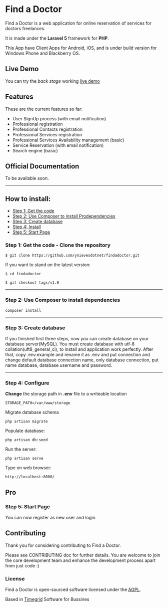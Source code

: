 Find a Doctor
==============

Find a Doctor is a web application for online reservation of services for doctors freelances.

It is made under the **Laravel 5** framework for **PHP**.

This App have Client Apps for Android, iOS, and is under build version for Windows Phone and Blackberry OS.

## Live Demo

You can try the *back stage* working [live demo](http://findadoc.ynieves.net/)

## Features

These are the current features so far:

  * User SignUp process (with email notification)
  * Professional registration
  * Professional Contacts registration
  * Professional Services registration
  * Professional Services Availability management (basic)
  * Service Reservation (with email notification)
  * Search engine (basic)

## Official Documentation

To be available soon.

-----
## How to install:

* [Step 1: Get the code](#step1)
* [Step 2: Use Composer to install Prodependencies](#step2)
* [Step 3: Create database](#step3)
* [Step 4: Install](#step4)
* [Step 5: Start Page](#step5)

<a name="step1"></a>
### Step 1: Get the code - Clone the repository

    $ git clone https://github.com/ynievesdotnet/findadoctor.git
    
If you want to stand on the latest version:

    $ cd findadoctor

    $ git checkout tags/v1.0

-----
<a name="step2"></a>
### Step 2: Use Composer to install dependencies

    composer install

-----
<a name="step3"></a>
### Step 3: Create database

If you finished first three steps, now you can create database on your database server(MySQL). You must create database
with utf-8 collation(uft8_general_ci), to install and application work perfectly.
After that, copy .env.example and rename it as .env and put connection and change default database connection name,
only database connection, put name database, database username and password.

-----
<a name="step4"></a>
### Step 4: Configure

**Change** the storage path in **.env** file to a writeable location

    STORAGE_PATH=/var/www/storage

Migrate database schema

    php artisan migrate

Populate database:

    php artisan db:seed

Run the server:

    php artisan serve

Type on web browser:

    http://localhost:8000/
Pro
-----
<a name="step5"></a>
### Step 5: Start Page

You can now register as new user and login.

## Contributing

Thank you for considering contributing to Find a Doctor.

Please see CONTRIBUTING doc for further details.
You are welcome to join the core development team and enhance the development process apart from just code :)

### License

Find a Doctor is open-sourced software licensed under the [AGPL](http://www.gnu.org/licenses/agpl-3.0-standalone.html).

Based in [Timegrid](https://github.com/alariva/timegrid.git) Software for Bussines
